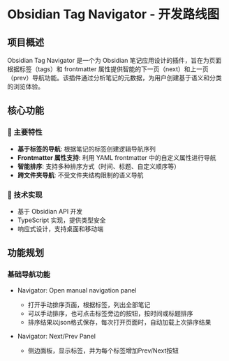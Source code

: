 # Obsidian Tag Navigator - 开发路线图

## 项目概述

Obsidian Tag Navigator 是一个为 Obsidian 笔记应用设计的插件，旨在为页面根据标签（tags）和 frontmatter 属性提供智能的下一页（next）和上一页（prev）导航功能。该插件通过分析笔记的元数据，为用户创建基于语义和分类的浏览体验。

## 核心功能

### 🎯 主要特性

- **基于标签的导航**: 根据笔记的标签创建逻辑导航序列
- **Frontmatter 属性支持**: 利用 YAML frontmatter 中的自定义属性进行导航
- **智能排序**: 支持多种排序方式（时间、标题、自定义顺序等）
- **跨文件夹导航**: 不受文件夹结构限制的语义导航

### 🔧 技术实现

- 基于 Obsidian API 开发
- TypeScript 实现，提供类型安全
- 响应式设计，支持桌面和移动端

## 功能规划

### 基础导航功能

- Navigator: Open manual navigation panel
  - 打开手动排序页面，根据标签，列出全部笔记
  - 可以手动排序，也可点击标签旁边的按钮，按时间或标题排序
  - 排序结果以json格式保存，每次打开页面时，自动加载上次排序结果

- Navigator: Next/Prev Panel
  - 侧边面板，显示标签，并为每个标签增加Prev/Next按钮
